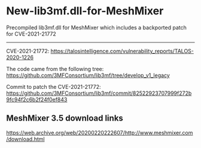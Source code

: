 # New-lib3mf.dll-for-MeshMixer
Precompiled lib3mf.dll for MeshMixer which includes a backported patch for CVE-2021-21772

---------

CVE-2021-21772: https://talosintelligence.com/vulnerability_reports/TALOS-2020-1226

The code came from the following tree: https://github.com/3MFConsortium/lib3mf/tree/develop_v1_legacy

Commit to patch the CVE-2021-21772: https://github.com/3MFConsortium/lib3mf/commit/82522923707999f272b9fc94f2c6b2f24f0ef843

## MeshMixer 3.5 download links

https://web.archive.org/web/20200220222607/http://www.meshmixer.com/download.html
